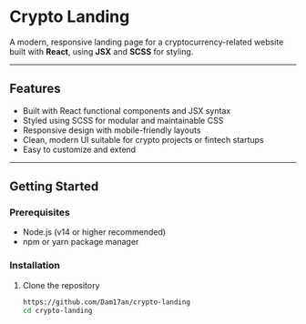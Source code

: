 # Crypto Landing

A modern, responsive landing page for a cryptocurrency-related website built with **React**, using **JSX** and **SCSS** for styling.

---

## Features

- Built with React functional components and JSX syntax  
- Styled using SCSS for modular and maintainable CSS  
- Responsive design with mobile-friendly layouts  
- Clean, modern UI suitable for crypto projects or fintech startups  
- Easy to customize and extend  

---


## Getting Started

### Prerequisites

- Node.js (v14 or higher recommended)  
- npm or yarn package manager  

### Installation

1. Clone the repository  
   ```bash
   https://github.com/Dam17an/crypto-landing
   cd crypto-landing
